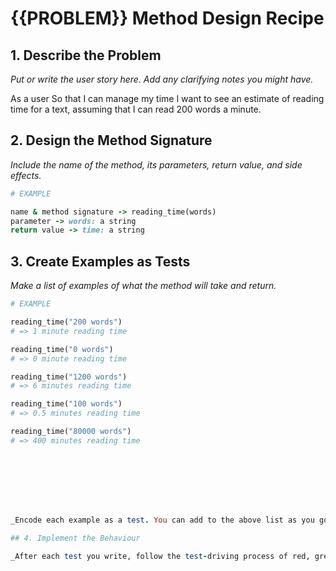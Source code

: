 # {{PROBLEM}} Method Design Recipe

## 1. Describe the Problem

_Put or write the user story here. Add any clarifying notes you might have._

As a user
So that I can manage my time
I want to see an estimate of reading time for a text, assuming that I can read 200 words a minute.

## 2. Design the Method Signature

_Include the name of the method, its parameters, return value, and side effects._

```ruby
# EXAMPLE

name & method signature -> reading_time(words)
parameter -> words: a string
return value -> time: a string

```

## 3. Create Examples as Tests

_Make a list of examples of what the method will take and return._

```ruby
# EXAMPLE

reading_time("200 words")
# => 1 minute reading time

reading_time("0 words")
# => 0 minute reading time

reading_time("1200 words")
# => 6 minutes reading time

reading_time("100 words")
# => 0.5 minutes reading time

reading_time("80000 words")
# => 400 minutes reading time








_Encode each example as a test. You can add to the above list as you go._

## 4. Implement the Behaviour

_After each test you write, follow the test-driving process of red, green, refactor to implement the behaviour._
